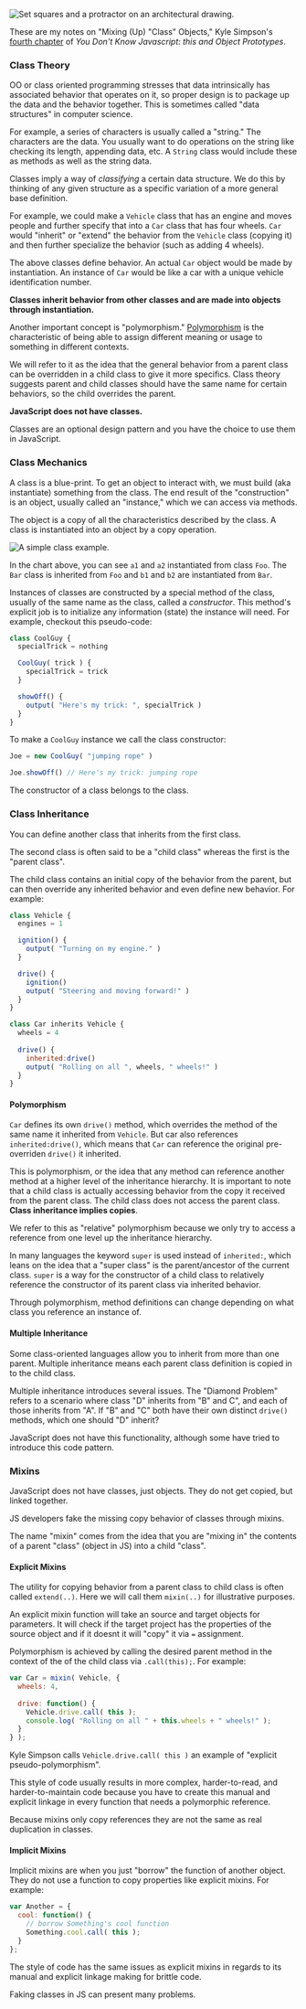![Set squares and a protractor on an architectural drawing.](pictures/architect%20drawing.jpg)

These are my notes on "Mixing (Up) "Class" Objects," Kyle Simpson's [fourth chapter](https://github.com/getify/You-Dont-Know-JS/blob/master/this%20%26%20object%20prototypes/ch4.md) of _You Don't Know Javascript: this and Object Prototypes_.

### Class Theory

OO or class oriented programming stresses that data intrinsically has associated behavior that operates on it, so  proper design is to package up the data and the behavior together. This is sometimes called "data structures" in computer science.

For example, a series of characters is usually called a "string." The characters are the data. You usually want to do operations on the string like checking its length, appending data, etc. A `String` class would include these as methods as well as the string data.

Classes imply a way of _classifying_ a certain data structure. We do this by thinking of any given structure as a specific variation of a more general base definition.

For example, we could make a `Vehicle` class that has an engine and moves people and further specify that into a `Car` class that has four wheels. `Car` would "inherit" or "extend" the behavior from the `Vehicle` class (copying it) and then further specialize the behavior (such as adding 4 wheels).

The above classes define behavior. An actual `Car` object would be made by instantiation. An instance of `Car` would be like a car with a unique vehicle identification number.

**Classes inherit behavior from other classes and are made into objects through instantiation.**

Another important concept is "polymorphism." [Polymorphism](https://whatis.techtarget.com/definition/polymorphism) is the characteristic of being able to assign different meaning or usage to something in different contexts. 

We will refer to it as the idea that the general behavior from a parent class can be overridden in a child class to give it more specifics. Class theory suggests parent and child classes should have the same name for certain behaviors, so the child overrides the parent.

**JavaScript does not have classes.**

Classes are an optional design pattern and you have the choice to use them in JavaScript.

### Class Mechanics

A class is a blue-print. To get an object to interact with, we must build (aka instantiate) something from the class. The end result of the "construction" is an object, usually called an "instance," which we can access via methods. 

The object is a copy of all the characteristics described by the class. A class is instantiated into an object by a copy operation.

![A simple class example.](pictures/simple%20class%20example.png)

In the chart above, you can see `a1` and `a2` instantiated from class `Foo`. The `Bar` class is inherited from `Foo` and `b1` and `b2` are instantiated from `Bar`.

Instances of classes are constructed by a special method of the class, usually of the same name as the class, called a _constructor_. This method's explicit job is to initialize any information (state) the instance will need. For example, checkout this pseudo-code:

```javascript
class CoolGuy {
  specialTrick = nothing

  CoolGuy( trick ) {
    specialTrick = trick
  }

  showOff() {
    output( "Here's my trick: ", specialTrick )
  }
}
```

To make a `CoolGuy` instance we call the class constructor:

```javascript
Joe = new CoolGuy( "jumping rope" )

Joe.showOff() // Here's my trick: jumping rope
```

The constructor of a class belongs to the class.

### Class Inheritance

You can define another class that inherits from the first class.

The second class is often said to be a "child class" whereas the first is the "parent class".

The child class contains an initial copy of the behavior from the parent, but can then override any inherited behavior and even define new behavior. For example:

```javascript
class Vehicle {
  engines = 1

  ignition() {
    output( "Turning on my engine." )
  }

  drive() {
    ignition()
    output( "Steering and moving forward!" )
  }
}

class Car inherits Vehicle {
  wheels = 4
  
  drive() {
    inherited:drive()
    output( "Rolling on all ", wheels, " wheels!" )
  }
}
```

#### Polymorphism

`Car` defines its own `drive()` method, which overrides the method of the same name it inherited from `Vehicle`. But car also references `inherited:drive()`, which means that `Car` can reference the original pre-overriden `drive()` it inherited.

This is polymorphism, or the idea that any method can reference another method at a higher level of the inheritance hierarchy. It is important to note that a child class is actually accessing behavior from the copy it received from the parent class. The child class does not access the parent class. **Class inheritance implies copies**.

We refer to this as "relative" polymorphism because we only try to access a reference from one level up the inheritance hierarchy.

In many languages the keyword `super` is used instead of `inherited:`, which leans on the idea that a "super class" is the parent/ancestor of the current class. `super` is a way for the constructor of a child class to relatively reference the constructor of its parent class via inherited behavior.

Through polymorphism, method definitions can change depending on what class you reference an instance of.

#### Multiple Inheritance

Some class-oriented languages allow you to inherit from more than one parent. Multiple inheritance means each parent class definition is copied in to the child class. 

Multiple inheritance introduces several issues. The "Diamond Problem" refers to a scenario where class "D" inherits from "B" and C", and each of those inherits from "A". If "B" and "C" both have their own distinct `drive()` methods, which one should "D" inherit?

JavaScript does not have this functionality, although some have tried to introduce this code pattern.

### Mixins

JavaScript does not have classes, just objects. They do not get copied, but linked together.

JS developers fake the missing copy behavior of classes through mixins.

The name "mixin" comes from the idea that you are "mixing in" the contents of a parent "class" (object in JS) into a child "class".

#### Explicit Mixins

The utility for copying behavior from a parent class to child class is often called `extend(..)`. Here we will call them `mixin(..)` for illustrative purposes.

An explicit mixin function will take an source and target objects for parameters. It will check if the target project has the properties of the source object and if it doesnt it will "copy" it via `=` assignment.

Polymorphism is achieved by calling the desired parent method in the context of the of the child class via `.call(this);`. For example:

```javascript
var Car = mixin( Vehicle, {
  wheels: 4,
  
  drive: function() {
    Vehicle.drive.call( this );
    console.log( "Rolling on all " + this.wheels + " wheels!" );
  }
} );
```

Kyle Simpson calls `Vehicle.drive.call( this )` an example of "explicit pseudo-polymorphism".

This style of code usually results in more complex, harder-to-read, and harder-to-maintain code because you have to create this manual and explicit linkage in every function that needs a polymorphic reference.

Because mixins only copy references they are not the same as real duplication in classes.

#### Implicit Mixins

Implicit mixins are when you just "borrow" the function of another object. They do not use a function to copy properties like explicit mixins. For example:

```javascript
var Another = {
  cool: function() {
    // borrow Something's cool function
    Something.cool.call( this );
  }
};
```

The style of code has the same issues as explicit mixins in regards to its manual and explicit linkage making for brittle code.

Faking classes in JS can present many problems.